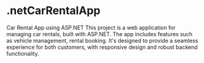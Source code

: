 # .netCarRentalApp
  Car Rental App using ASP.NET This project is a web application for managing car rentals, built with ASP.NET. The app includes features such as  vehicle management, rental booking. It's designed to provide a seamless experience for both customers, with responsive design and robust backend functionality.
